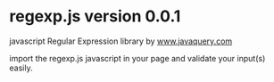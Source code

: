 regexp.js version 0.0.1
======

javascript Regular Expression library by www.javaquery.com

import the regexp.js javascript in your page and validate your input(s) easily.
